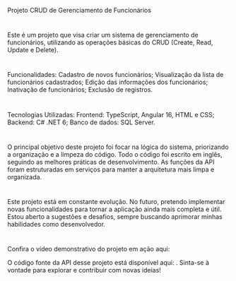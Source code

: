 Projeto CRUD de Gerenciamento de Funcionários
#
Este é um projeto que visa criar um sistema de gerenciamento de funcionários, utilizando as operações básicas do CRUD (Create, Read, Update e Delete).
#
Funcionalidades:
Cadastro de novos funcionários;
Visualização da lista de funcionários cadastrados;
Edição das informações dos funcionários;
Inativação de funcionários;
Exclusão de registros.
#
Tecnologias Utilizadas:
Frontend: TypeScript, Angular 16, HTML e CSS;
Backend: C# .NET 6;
Banco de dados: SQL Server.
#
O principal objetivo deste projeto foi focar na lógica do sistema, priorizando a organização e a limpeza do código. Todo o código foi escrito em inglês, seguindo as melhores práticas de desenvolvimento. As funções da API foram estruturadas em serviços para manter a arquitetura mais limpa e organizada.
#
Este projeto está em constante evolução. No futuro, pretendo implementar novas funcionalidades para tornar a aplicação ainda mais completa e útil. Estou aberto a sugestões e desafios, sempre buscando aprimorar minhas habilidades como desenvolvedor.
#
Confira o vídeo demonstrativo do projeto em ação aqui:

O código fonte da API desse projeto está disponível aqui: . Sinta-se à vontade para explorar e contribuir com novas ideias!
